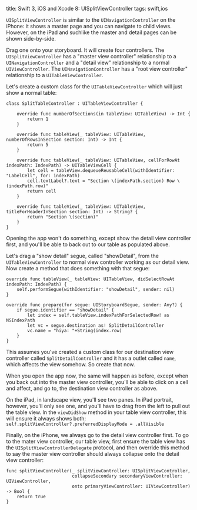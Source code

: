title: Swift 3, iOS and Xcode 8: UISplitViewController
tags: swift,ios

`UISplitViewController` is similar to the `UINavigationController` on the iPhone: it shows a master page and you can navigate to child views. However, on the iPad and suchlike the master and detail pages can be shown side-by-side.

Drag one onto your storyboard. It will create four controllers. The `UISplitViewController` has a "master view controller" relationship to a `UINavigationController` and a "detail view" relationship to a normal `UIViewController`. The `UINavigationController` has a "root view controller" relationship to a `UITableViewController`.

Let's create a custom class for the `UITableViewController` which will just show a normal table:

    class SplitTableController : UITableViewController {

        override func numberOfSections(in tableView: UITableView) -> Int {
            return 1
        }

        override func tableView(_ tableView: UITableView, numberOfRowsInSection section: Int) -> Int {
            return 5
        }

        override func tableView(_ tableView: UITableView, cellForRowAt indexPath: IndexPath) -> UITableViewCell {
            let cell = tableView.dequeueReusableCell(withIdentifier: "LabelCell", for: indexPath)
            cell.textLabel?.text = "Section \(indexPath.section) Row \(indexPath.row)"
            return cell
        }

        override func tableView(_ tableView: UITableView, titleForHeaderInSection section: Int) -> String? {
            return "Section \(section)"
        }
    }

Opening the app won't do something, except show the detail view controller first, and you'll be able to back out to our table as populated above. 

Let's drag a "show detail" segue, called "showDetail", from the `UITableViewController` to normal view controller working as our detail view. Now create a method that does something with that segue:

    override func tableView(_ tableView: UITableView, didSelectRowAt indexPath: IndexPath) {
        self.performSegue(withIdentifier: "showDetail", sender: nil)
    }
    
    override func prepare(for segue: UIStoryboardSegue, sender: Any?) {
        if segue.identifier == "showDetail" {
            let index = self.tableView.indexPathForSelectedRow! as NSIndexPath
            let vc = segue.destination as! SplitDetailController
            vc.name = "hiya: "+String(index.row)
        }
    }

This assumes you've created a custom class for our destination view controller called `SplitDetailController` and it has a outlet called `name`, which affects the view somehow. So create that now.

When you open the app now, the same will happen as before, except when you back out into the master view controller, you'll be able to click on a cell and affect, and go to, the destination view controller as above.

On the iPad, in landscape view, you'll see two panes. In iPad portrait, however, you'll only see one, and you'll have to drag from the left to pull out the table view. In the `viewDidShow` method in your table view controller, this will ensure it always shows both: `self.splitViewController?.preferredDisplayMode = .allVisible`

Finally, on the iPhone, we always go to the detail view controller first. To go to the mater view controller, our table view, first ensure the table view has the `UISplitViewControllerDelegate` protocol, and then override this method to say the master view controller should always collapse onto the detail view controller:

    func splitViewController(_ splitViewController: UISplitViewController,
                             collapseSecondary secondaryViewController: UIViewController,
                             onto primaryViewController: UIViewController) -> Bool {
        return true
    }
